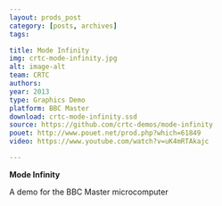 ```yaml
---
layout: prods_post
category: [posts, archives]
tags: 

title: Mode Infinity
img: crtc-mode-infinity.jpg
alt: image-alt
team: CRTC
authors: 
year: 2013
type: Graphics Demo
platform: BBC Master
download: crtc-mode-infinity.ssd
source: https://github.com/crtc-demos/mode-infinity
pouet: http://www.pouet.net/prod.php?which=61849
video: https://www.youtube.com/watch?v=uK4mRTAkajc

---
```


**Mode Infinity**

A demo for the BBC Master microcomputer

